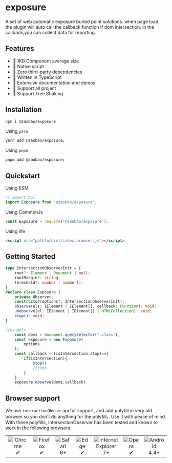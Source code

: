 # exposure
A set of web automatic exposure buried point solutions.
when page load, the plugin will auto call the callback function if dom intersection. in the callback,you can collect data for reporting.

## Features

-   🚀 1KB Component average size
-   🚀 Native script
-   🚀 Zero third-party dependencies
-   💪 Written in TypeScript
-   📖 Extensive documentation and demos
-   🍭 Support all project
-   🍭 Support Tree Shaking

## Installation

```sh
npm i @zaobao/exposure
```
Using `yarn`

```bash
yarn add @zaobao/exposure;
```

Using `pnpm`
```bash
pnpm add @zaobao/exposure;
```


## Quickstart

Using ESM

```typescript
// import Api
import Exposure from "@zaobao/exposure";
```

Using CommonJs

```js
const Exposure = require("@zaobao/exposure");
```

Using iife

```html
<script src="pathto/dist/index.browser.js"></script>
```
## Getting Started

```typescript
type IntersectionObserverInit = {
    root?: Element | Document | null;
    rootMargin?: string;
    threshold?: number | number[];
}
declare class Exposure {
    private Observer;
    constructor(options?: IntersectionObserverInit);
    observe(els: IElement | IElement[], callback: Function): void;
    unobserve(el: IElement | IElement[] | HTMLCollection): void;
    stop(): void;
}

//example
    const doms = document.querySelector(".class");
    const exposure = new Exposure(
        options
    );
    const callback = (isIntersection,stop)=>{
        if(isIntersection){
            stop()
            //todo
        }
    }
    exposure.observe(doms,callback)

```

## Browser support
 We use `interactionObvser` api for support, and add polyfill in very old browser.so you don't do anything for the polyfill，Use it with peace of mind.
With these polyfills, IntersectionObserver has been tested and known to work in the following browsers:
<table>
  <tr>
    <td align="center">
      <img src="https://raw.github.com/alrra/browser-logos/39.2.2/src/chrome/chrome_48x48.png" alt="Chrome"><br>
      ✔
    </td>
    <td align="center">
      <img src="https://raw.github.com/alrra/browser-logos/39.2.2/src/firefox/firefox_48x48.png" alt="Firefox"><br>
      ✔
    </td>
    <td align="center">
      <img src="https://raw.github.com/alrra/browser-logos/39.2.2/src/safari/safari_48x48.png" alt="Safari"><br>
      6+
    </td>
    <td align="center">
      <img src="https://raw.github.com/alrra/browser-logos/39.2.2/src/edge/edge_48x48.png" alt="Edge"><br>
      ✔
    </td>
    <td align="center">
      <img src="https://raw.github.com/alrra/browser-logos/39.2.2/src/archive/internet-explorer_7-8/internet-explorer_7-8_48x48.png" alt="Internet Explorer"><br>
      7+
    </td>
    <td align="center">
      <img src="https://raw.github.com/alrra/browser-logos/39.2.2/src/opera/opera_48x48.png" alt="Opera"><br>
      ✔
    </td>
    <td align="center">
      <img src="https://raw.github.com/alrra/browser-logos/39.2.2/src/android/android_48x48.png" alt="Android"><br>
      4.4+
    </td>
  </tr>
</table>
